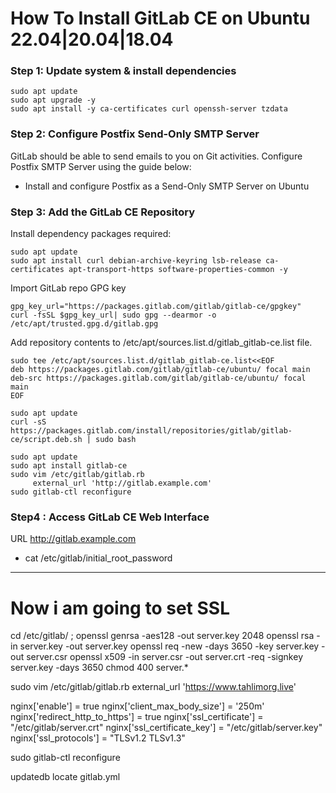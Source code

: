 # How To Install GitLab CE on Ubuntu 22.04|20.04|18.04

### Step 1: Update system & install dependencies
```
sudo apt update
sudo apt upgrade -y
sudo apt install -y ca-certificates curl openssh-server tzdata
```
### Step 2: Configure Postfix Send-Only SMTP Server
GitLab should be able to send emails to you on Git activities. Configure Postfix SMTP Server using the guide below:

- Install and configure Postfix as a Send-Only SMTP Server on Ubuntu

### Step 3: Add the GitLab CE Repository
Install dependency packages required:
```
sudo apt update
sudo apt install curl debian-archive-keyring lsb-release ca-certificates apt-transport-https software-properties-common -y
```
Import GitLab repo GPG key
```
gpg_key_url="https://packages.gitlab.com/gitlab/gitlab-ce/gpgkey"
curl -fsSL $gpg_key_url| sudo gpg --dearmor -o /etc/apt/trusted.gpg.d/gitlab.gpg
```
Add repository contents to /etc/apt/sources.list.d/gitlab_gitlab-ce.list file.
```
sudo tee /etc/apt/sources.list.d/gitlab_gitlab-ce.list<<EOF
deb https://packages.gitlab.com/gitlab/gitlab-ce/ubuntu/ focal main
deb-src https://packages.gitlab.com/gitlab/gitlab-ce/ubuntu/ focal main
EOF
```
```
sudo apt update
curl -sS https://packages.gitlab.com/install/repositories/gitlab/gitlab-ce/script.deb.sh | sudo bash
```
```
sudo apt update
sudo apt install gitlab-ce
sudo vim /etc/gitlab/gitlab.rb
     external_url 'http://gitlab.example.com'
sudo gitlab-ctl reconfigure       
```
### Step4 : Access GitLab CE Web Interface
URL http://gitlab.example.com

- cat /etc/gitlab/initial_root_password

-------------
# Now i am going to set SSL
cd /etc/gitlab/ ; openssl genrsa -aes128 -out server.key 2048
openssl rsa -in server.key -out server.key
openssl req -new -days 3650 -key server.key -out server.csr
openssl x509 -in server.csr -out server.crt -req -signkey server.key -days 3650
chmod 400 server.*

sudo vim /etc/gitlab/gitlab.rb
external_url 'https://www.tahlimorg.live'

nginx['enable'] = true
nginx['client_max_body_size'] = '250m'
nginx['redirect_http_to_https'] = true
nginx['ssl_certificate'] = "/etc/gitlab/server.crt"
nginx['ssl_certificate_key'] = "/etc/gitlab/server.key"
nginx['ssl_protocols'] = "TLSv1.2 TLSv1.3"

sudo gitlab-ctl reconfigure

updatedb
locate gitlab.yml
